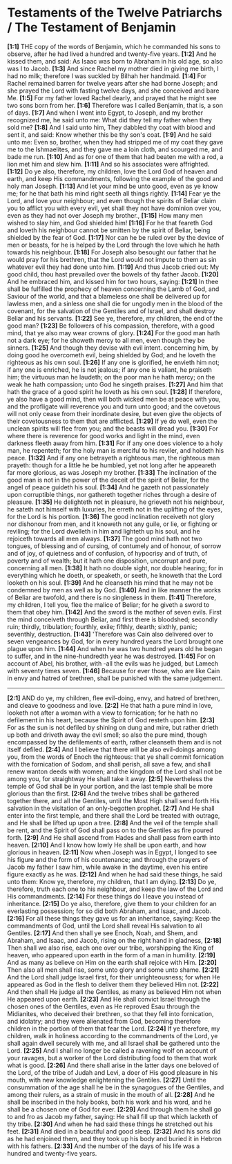 # Testaments of the Twelve Patriarchs / The Testament of Benjamin

**[1:1]** THE copy of the words of Benjamin, which he commanded his sons to observe, after he had lived a hundred and twenty-five years.
**[1:2]** And he kissed them, and said: As Isaac was born to Abraham in his old age, so also was I to Jacob.
**[1:3]** And since Rachel my mother died in giving me birth, I had no milk; therefore I was suckled by Bilhah her handmaid.
**[1:4]** For Rachel remained barren for twelve years after she had borne Joseph; and she prayed the Lord with fasting twelve days, and she conceived and bare Me.
**[1:5]** For my father loved Rachel dearly, and prayed that he might see two sons born from her.
**[1:6]** Therefore was I called Benjamin, that is, a son of days.
**[1:7]** And when I went into Egypt, to Joseph, and my brother recognized me, he said unto me: What did they tell my father when they sold me?
**[1:8]** And I said unto him, They dabbled thy coat with blood and sent it, and said: Know whether this be thy son's coat.
**[1:9]** And he said unto me: Even so, brother, when they had stripped me of my coat they gave me to the Ishmaelites, and they gave me a loin cloth, and scourged me, and bade me run.
**[1:10]** And as for one of them that had beaten me with a rod, a lion met him and slew him.
**[1:11]** And so his associates were affrighted.
**[1:12]** Do ye also, therefore, my children, love the Lord God of heaven and earth, and keep His commandments, following the example of the good and holy man Joseph.
**[1:13]** And let your mind be unto good, even as ye know me; for he that bath his mind right seeth all things rightly.
**[1:14]** Fear ye the Lord, and love your neighbour; and even though the spirits of Beliar claim you to afflict you with every evil, yet shall they not have dominion over you, even as they had not over Joseph my brother.,
**[1:15]** How many men wished to slay him, and God shielded him!
**[1:16]** For he that feareth God and loveth his neighbour cannot be smitten by the spirit of Beliar, being shielded by the fear of God.
**[1:17]** Nor can he be ruled over by the device of men or beasts, for he is helped by the Lord through the love which he hath towards his neighbour.
**[1:18]** For Joseph also besought our father that he would pray for his brethren, that the Lord would not impute to them as sin whatever evil they had done unto him.
**[1:19]** And thus Jacob cried out: My good child, thou hast prevailed over the bowels of thy father Jacob.
**[1:20]** And he embraced him, and kissed him for two hours, saying:
**[1:21]** In thee shall be fulfilled the prophecy of heaven concerning the Lamb of God, and Saviour of the world, and that a blameless one shall be delivered up for lawless men, and a sinless one shall die for ungodly men in the blood of the covenant, for the salvation of the Gentiles and of Israel, and shall destroy Beliar and his servants.
**[1:22]** See ye, therefore, my children, the end of the good man?
**[1:23]** Be followers of his compassion, therefore, with a good mind, that ye also may wear crowns of glory.
**[1:24]** For the good man hath not a dark eye; for he showeth mercy to all men, even though they be sinners.
**[1:25]** And though they devise with evil intent. concerning him, by doing good he overcometh evil, being shielded by God; and he loveth the righteous as his own soul.
**[1:26]** If any one is glorified, he envieth him not; if any one is enriched, he is not jealous; if any one is valiant, he praiseth him; the virtuous man he laudeth; on the poor man he hath mercy; on the weak he hath compassion; unto God he singeth praises.
**[1:27]** And him that hath the grace of a good spirit he loveth as his own soul.
**[1:28]** If therefore, ye also have a good mind, then will both wicked men be at peace with you, and the profligate will reverence you and turn unto good; and the covetous will not only cease from their inordinate desire, but even give the objects of their covetousness to them that are afflicted.
**[1:29]** If ye do well, even the unclean spirits will flee from you; and the beasts will dread you.
**[1:30]** For where there is reverence for good works and light in the mind, even darkness fleeth away from him.
**[1:31]** For if any one does violence to a holy man, he repenteth; for the holy man is merciful to his reviler, and holdeth his peace.
**[1:32]** And if any one betrayeth a righteous man, the righteous man prayeth: though for a little he be humbled, yet not long after he appeareth far more glorious, as was Joseph my brother.
**[1:33]** The inclination of the good man is not in the power of the deceit of the spirit of Beliar, for the angel of peace guideth his soul.
**[1:34]** And he gazeth not passionately upon corruptible things, nor gathereth together riches through a desire of pleasure.
**[1:35]** He delighteth not in pleasure, he grieveth not his neighbour, he sateth not himself with luxuries, he erreth not in the uplifting of the eyes, for the Lord is his portion.
**[1:36]** The good inclination receiveth not glory nor dishonour from men, and it knoweth not any guile, or lie, or fighting or reviling; for the Lord dwelleth in him and lighteth up his soul, and he rejoiceth towards all men always.
**[1:37]** The good mind hath not two tongues, of blessing and of cursing, of contumely and of honour, of sorrow and of joy, of quietness and of confusion, of hypocrisy and of truth, of poverty and of wealth; but it hath one disposition, uncorrupt and pure, concerning all men.
**[1:38]** It hath no double sight, nor double hearing; for in everything which he doeth, or speaketh, or seeth, he knoweth that the Lord looketh on his soul.
**[1:39]** And he cleanseth his mind that he may not be condemned by men as well as by God.
**[1:40]** And in like manner the works of Beliar are twofold, and there is no singleness in them.
**[1:41]** Therefore, my children, I tell you, flee the malice of Beliar; for he giveth a sword to them that obey him.
**[1:42]** And the sword is the mother of seven evils. First the mind conceiveth through Beliar, and first there is bloodshed; secondly ruin; thirdly, tribulation; fourthly, exile; fifthly, dearth; sixthly, panic; seventhly, destruction.
**[1:43]** 'Therefore was Cain also delivered over to seven vengeances by God, for in every hundred years the Lord brought one plague upon him.
**[1:44]** And when he was two hundred years old he began to suffer, and in the nine-hundredth year he was destroyed.
**[1:45]** For on account of Abel, his brother, with -all the evils was he judged, but Lamech with seventy times seven.
**[1:46]** Because for ever those, who are like Cain in envy and hatred of brethren, shall be punished with the same judgement.

---

**[2:1]** AND do ye, my children, flee evil-doing, envy, and hatred of brethren, and cleave to goodness and love.
**[2:2]** He that hath a pure mind in love, looketh not after a woman with a view to fornication; for he hath no defilement in his heart, because the Spirit of God resteth upon him.
**[2:3]** For as the sun is not defiled by shining on dung and mire, but rather drieth up both and driveth away the evil smell; so also the pure mind, though encompassed by the defilements of earth, rather cleanseth them and is not itself defiled.
**[2:4]** And I believe that there will be also evil-doings among you, from the words of Enoch the righteous: that ye shall commit fornication with the fornication of Sodom, and shall perish, all save a few, and shall renew wanton deeds with women; and the kingdom of the Lord shall not be among you, for straightway He shall take it away.
**[2:5]** Nevertheless the temple of God shall be in your portion, and the last temple shall be more glorious than the first.
**[2:6]** And the twelve tribes shall be gathered together there, and all the Gentiles, until the Most High shall send forth His salvation in the visitation of an only-begotten prophet.
**[2:7]** And He shall enter into the first temple, and there shall the Lord be treated with outrage, and He shall be lifted up upon a tree.
**[2:8]** And the veil of the temple shall be rent, and the Spirit of God shall pass on to the Gentiles as fire poured forth.
**[2:9]** And He shall ascend from Hades and shall pass from earth into heaven.
**[2:10]** And I know how lowly He shall be upon earth, and how glorious in heaven.
**[2:11]** Now when Joseph was in Egypt, I longed to see his figure and the form of his countenance; and through the prayers of Jacob my father I saw him, while awake in the daytime, even his entire figure exactly as he was.
**[2:12]** And when he had said these things, he said unto them: Know ye, therefore, my children, that I am dying.
**[2:13]** Do ye, therefore, truth each one to his neighbour, and keep the law of the Lord and His commandments.
**[2:14]** For these things do I leave you instead of inheritance.
**[2:15]** Do ye also, therefore, give them to your children for an everlasting possession; for so did both Abraham, and Isaac, and Jacob.
**[2:16]** For all these things they gave us for an inheritance, saying: Keep the commandments of God, until the Lord shall reveal His salvation to all Gentiles.
**[2:17]** And then shall ye see Enoch, Noah, and Shem, and Abraham, and Isaac, and Jacob, rising on the right hand in gladness,
**[2:18]** Then shall we also rise, each one over our tribe, worshipping the King of heaven, who appeared upon earth in the form of a man in humility.
**[2:19]** And as many as believe on Him on the earth shall rejoice with Him.
**[2:20]** Then also all men shall rise, some unto glory and some unto shame.
**[2:21]** And the Lord shall judge Israel first, for their unrighteousness; for when He appeared as God in the flesh to deliver them they believed Him not.
**[2:22]** And then shall He judge all the Gentiles, as many as believed Him not when He appeared upon earth.
**[2:23]** And He shall convict Israel through the chosen ones of the Gentiles, even as He reproved Esau through the Midianites, who deceived their brethren, so that they fell into fornication, and idolatry; and they were alienated from God, becoming therefore children in the portion of them that fear the Lord.
**[2:24]** If ye therefore, my children, walk in holiness according to the commandments of the Lord, ye shall again dwell securely with me, and all Israel shall be gathered unto the Lord.
**[2:25]** And I shall no longer be called a ravening wolf on account of your ravages, but a worker of the Lord distributing food to them that work what is good.
**[2:26]** And there shall arise in the latter days one beloved of the Lord, of the tribe of Judah and Levi, a doer of His good pleasure in his mouth, with new knowledge enlightening the Gentiles.
**[2:27]** Until the consummation of the age shall he be in the synagogues of the Gentiles, and among their rulers, as a strain of music in the mouth of all.
**[2:28]** And he shall be inscribed in the holy books, both his work and his word, and he shall be a chosen one of God for ever.
**[2:29]** And through them he shall go to and fro as Jacob my father, saying: He shall fill up that which lacketh of thy tribe.
**[2:30]** And when he had said these things he stretched out his feet.
**[2:31]** And died in a beautiful and good sleep.
**[2:32]** And his sons did as he had enjoined them, and they took up his body and buried it in Hebron with his fathers.
**[2:33]** And the number of the days of his life was a hundred and twenty-five years.
